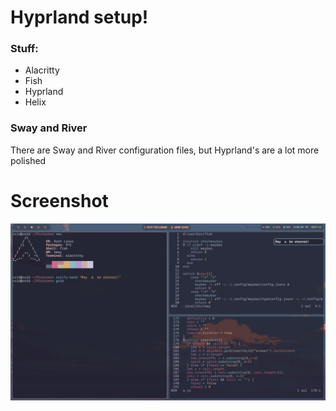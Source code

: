# Hyprland setup!
### Stuff:
- Alacritty
- Fish
- Hyprland
- Helix

### Sway and River
There are Sway and River configuration files, but Hyprland's are a lot more polished

# Screenshot
![Desktop](assets/Desktop.png)

